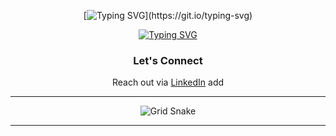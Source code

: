 <div align="center">

[![Typing SVG](https://readme-typing-svg.demolab.com?font=Fira+Code&pause=1000&color=CFF7F5&multiline=true&width=435&lines=+Hi+there%2C+I'm+Anupam+Ds+%F0%9F%91%8B;A+Tech+Enthusiast;Specializing+in+Machine+Learning+and+AI;Exploring+the+intersections+of+Data%2C+Security%2C+and+AI+;Let's+Connect;Reach+out+via+%5BLinkedIn%5D(www.linkedin.com%2Fin%2Fanupam-ds-595ab1327)++)](https://git.io/typing-svg)
 
[![Typing SVG](https://readme-typing-svg.demolab.com?font=Fira+Code&size=18&pause=1000&color=CFF7F5&multiline=true&width=435&lines=Specializing+in+Machine+Learning+and+AI;Exploring+the+intersections+of+Data%2C+Security%2C+and+AI+)](https://git.io/typing-svg) 



### **Let's Connect**  
Reach out via [LinkedIn](www.linkedin.com/in/anupam-ds-595ab1327)  add

---
 
![Grid Snake](https://raw.githubusercontent.com/ethicalanp/ethicalanp/output/github-contribution-grid-snake.svg)  

---

</div>
